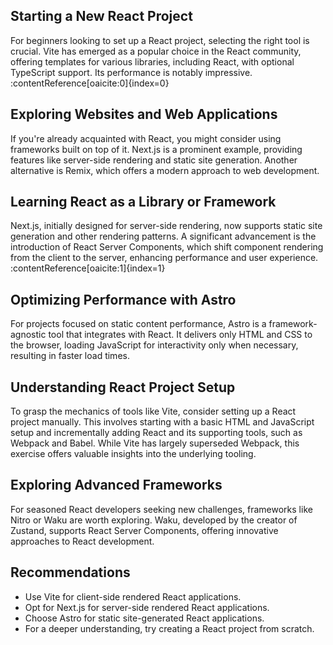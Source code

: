 <article>
  <section>
    <h2>Starting a New React Project</h2>
    <p>For beginners looking to set up a React project, selecting the right tool is crucial. Vite has emerged as a popular choice in the React community, offering templates for various libraries, including React, with optional TypeScript support. Its performance is notably impressive. :contentReference[oaicite:0]{index=0}</p>
  </section>

  <section>
    <h2>Exploring Websites and Web Applications</h2>
    <p>If you're already acquainted with React, you might consider using frameworks built on top of it. Next.js is a prominent example, providing features like server-side rendering and static site generation. Another alternative is Remix, which offers a modern approach to web development.</p>
  </section>

  <section>
    <h2>Learning React as a Library or Framework</h2>
    <p>Next.js, initially designed for server-side rendering, now supports static site generation and other rendering patterns. A significant advancement is the introduction of React Server Components, which shift component rendering from the client to the server, enhancing performance and user experience. :contentReference[oaicite:1]{index=1}</p>
  </section>

  <section>
    <h2>Optimizing Performance with Astro</h2>
    <p>For projects focused on static content performance, Astro is a framework-agnostic tool that integrates with React. It delivers only HTML and CSS to the browser, loading JavaScript for interactivity only when necessary, resulting in faster load times.</p>
  </section>

  <section>
    <h2>Understanding React Project Setup</h2>
    <p>To grasp the mechanics of tools like Vite, consider setting up a React project manually. This involves starting with a basic HTML and JavaScript setup and incrementally adding React and its supporting tools, such as Webpack and Babel. While Vite has largely superseded Webpack, this exercise offers valuable insights into the underlying tooling.</p>
  </section>

  <section>
    <h2>Exploring Advanced Frameworks</h2>
    <p>For seasoned React developers seeking new challenges, frameworks like Nitro or Waku are worth exploring. Waku, developed by the creator of Zustand, supports React Server Components, offering innovative approaches to React development.</p>
  </section>

  <section>
    <h2>Recommendations</h2>
    <ul>
      <li>Use Vite for client-side rendered React applications.</li>
      <li>Opt for Next.js for server-side rendered React applications.</li>
      <li>Choose Astro for static site-generated React applications.</li>
      <li>For a deeper understanding, try creating a React project from scratch.</li>
    </ul>
  </section>
</article>

